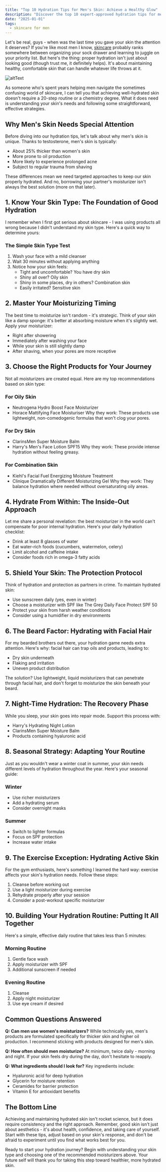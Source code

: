 ```yaml
---
title: "Top 10 Hydration Tips for Men's Skin: Achieve a Healthy Glow"
description: "Discover the top 10 expert-approved hydration tips for men's skin, including product recommendations and easy-to-follow routines for achieving healthy, moisturized skin."
date: "2025-01-01"
tags:
  - skincare for men
---
```


Let's be real, guys - when was the last time you gave your skin the attention it deserves? If you're like most men I know, [skincare](/blog/skincare-for-men/) probably ranks somewhere between organizing your sock drawer and learning to juggle on your priority list. But here's the thing: proper hydration isn't just about looking good (though trust me, it definitely helps). It's about maintaining healthy, comfortable skin that can handle whatever life throws at it.

![altText](pathToImage)

As someone who's spent years helping men navigate the sometimes confusing world of skincare, I can tell you that achieving well-hydrated skin doesn't require a 20-step routine or a chemistry degree. What it does need is understanding your skin's needs and following some straightforward, effective strategies.

## Why Men's Skin Needs Special Attention

Before diving into our hydration tips, let's talk about why men's skin is unique. Thanks to testosterone, men's skin is typically:
- About 25% thicker than women's skin
- More prone to oil production
- More likely to experience prolonged acne
- Subject to regular trauma from shaving

These differences mean we need targeted approaches to keep our skin properly hydrated. And no, borrowing your partner's moisturizer isn't always the best solution (more on that later).

## 1. Know Your Skin Type: The Foundation of Good Hydration

I remember when I first got serious about skincare - I was using products all wrong because I didn't understand my skin type. Here's a quick way to determine yours:

### The Simple Skin Type Test
1. Wash your face with a mild cleanser
2. Wait 30 minutes without applying anything
3. Notice how your skin feels:
   - Tight and uncomfortable? You have dry skin
   - Shiny all over? Oily skin
   - Shiny in some places, dry in others? Combination skin
   - Easily irritated? Sensitive skin

<!--[Insert image: Diagram showing different skin types and their characteristics]-->

## 2. Master Your Moisturizing Timing

The best time to moisturize isn't random - it's strategic. Think of your skin like a damp sponge: it's better at absorbing moisture when it's slightly wet. Apply your moisturizer:
- Right after showering
- Immediately after washing your face
- While your skin is still slightly damp
- After shaving, when your pores are more receptive

## 3. Choose the Right Products for Your Journey

Not all moisturizers are created equal. Here are my top recommendations based on skin type:

### For Oily Skin
- Neutrogena Hydro Boost Face Moisturizer
- Horace Mattifying Face Moisturiser
Why they work: These products use lightweight, non-comedogenic formulas that won't clog your pores.

### For Dry Skin
- ClarinsMen Super Moisture Balm
- Harry's Men's Face Lotion SPF15
Why they work: These provide intense hydration without feeling greasy.

### For Combination Skin
- Kiehl's Facial Fuel Energizing Moisture Treatment
- Clinique Dramatically Different Moisturizing Gel
Why they work: They balance hydration where needed without oversaturating oily areas.

<!--[Insert image: Product lineup showcasing recommended moisturizers]-->

## 4. Hydrate From Within: The Inside-Out Approach

Let me share a personal revelation: the best moisturizer in the world can't compensate for poor internal hydration. Here's your daily hydration checklist:
- Drink at least 8 glasses of water
- Eat water-rich foods (cucumbers, watermelon, celery)
- Limit alcohol and caffeine intake
- Consider foods rich in omega-3 fatty acids

## 5. Shield Your Skin: The Protection Protocol

Think of hydration and protection as partners in crime. To maintain hydrated skin:
- Use sunscreen daily (yes, even in winter)
- Choose a moisturizer with SPF like The Grey Daily Face Protect SPF 50
- Protect your skin from harsh weather conditions
- Consider using a humidifier in dry environments

## 6. The Beard Factor: Hydrating with Facial Hair

For my bearded brothers out there, your hydration game needs extra attention. Here's why: facial hair can trap oils and products, leading to:
- Dry skin underneath
- Flaking and irritation
- Uneven product distribution

The solution? Use lightweight, liquid moisturizers that can penetrate through facial hair, and don't forget to moisturize the skin beneath your beard.

## 7. Night-Time Hydration: The Recovery Phase

While you sleep, your skin goes into repair mode. Support this process with:
- Harry's Hydrating Night Lotion
- ClarinsMen Super Moisture Balm
- Products containing hyaluronic acid

## 8. Seasonal Strategy: Adapting Your Routine

Just as you wouldn't wear a winter coat in summer, your skin needs different levels of hydration throughout the year. Here's your seasonal guide:

### Winter
- Use richer moisturizers
- Add a hydrating serum
- Consider overnight masks

### Summer
- Switch to lighter formulas
- Focus on SPF protection
- Increase water intake

## 9. The Exercise Exception: Hydrating Active Skin

For the gym enthusiasts, here's something I learned the hard way: exercise affects your skin's hydration needs. Follow these steps:
1. Cleanse before working out
2. Use a light moisturizer during exercise
3. Rehydrate properly after your session
4. Consider a post-workout specific moisturizer

## 10. Building Your Hydration Routine: Putting It All Together

Here's a simple, effective daily routine that takes less than 5 minutes:

### Morning Routine
1. Gentle face wash
2. Apply moisturizer with SPF
3. Additional sunscreen if needed

### Evening Routine
1. Cleanse
2. Apply night moisturizer
3. Use eye cream if desired

<!--[Insert image: Step-by-step routine demonstration]-->

## Common Questions Answered

**Q: Can men use women's moisturizers?**
While technically yes, men's products are formulated specifically for thicker skin and higher oil production. I recommend sticking with products designed for men's skin.

**Q: How often should men moisturize?**
At minimum, twice daily - morning and night. If your skin feels dry during the day, don't hesitate to reapply.

**Q: What ingredients should I look for?**
Key ingredients include:
- Hyaluronic acid for deep hydration
- Glycerin for moisture retention
- Ceramides for barrier protection
- Vitamin E for antioxidant benefits

## The Bottom Line

Achieving and maintaining hydrated skin isn't rocket science, but it does require consistency and the right approach. Remember, good skin isn't just about aesthetics - it's about health, confidence, and taking care of yourself. Start with these tips, adjust based on your skin's response, and don't be afraid to experiment until you find what works best for you.

Ready to start your hydration journey? Begin with understanding your skin type and choosing one of the recommended moisturizers above. Your future self will thank you for taking this step toward healthier, more hydrated skin.

<!--[Insert image: Before and after comparison of properly hydrated skin]-->